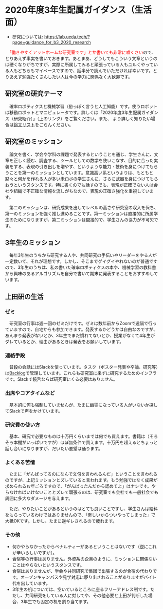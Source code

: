 # 2020年度3年生配属ガイダンス（生活面）

* 研究については: https://lab.ueda.tech/?page=guidance_for_b3_2020_research

　<span style="color:red">「働きやすくアットホームな研究室です」とか書いても非常に嘘くさい</span>ので、とりあえず事実を書いておきます。あとまあ、どうしてもこういう文章というのは硬くなりがちですが、実際に所属してみると頑張っている人もユルくやっている人もどちらもマイペースですので、話半分で読んでいただければ幸いです。とりあえず勉強たくさんしたい人は今の学力に関係なく大歓迎です。

## 研究室の研究テーマ

　確率ロボティクスと機械学習（俗っぽく言うと人工知能）です。使うロボットは移動ロボットとマニピュレータです。詳しくは「2020年度3年生配属ガイダンス（研究紹介）」（上のリンク）をご覧ください。また、 より詳しく知りたい場合は[論文リスト](https://lab.ueda.tech/?page=publication)をごらんください。

## 研究室のミッション

　論文を書く、学会や学科の課題で発表するということを通じ、学生さんに、文章を正しく読む、調査する、ツールとしての数学を使いこなす、目的に合った実装をする、表現の引き出しを増やす、というような能力・技術を身につけてもらうことを第一のミッションとしています。意識高い系というよりは、もともと黙々と何かを作れる人が多い未ロボの学生さんに、さらに武器を身につけてもらおうというスタンスです。特に書くのでも話すのでも、表現が正確でない人は会社や組織で不正確な情報を流しがちなので、表現の正確さ強化を重視しています。

　第二のミッションは、研究成果を出してレベルの高さや研究室の収入を保ち、第一のミッションを強く推し進めることです。第一ミッションは直接的に所属学生のためになりますが、第二ミッションは間接的で、学生さんの協力が不可欠です。


## 3年生のミッション

　毎年3年生のうちから研究する人や、共同研究の手伝いやリーダーをやる人が一定数いて、それが理想です。しかし、そこまでグイグイやれないのが普通ですので、3年生のうちは、私の書いた確率ロボティクスの本や、機械学習の教科書から興味のあるアルゴリズムを自分で書いて期末に発表することをおすすめしています。

## 上田研の生活

### ゼミ

　研究室の行事は週一回のゼミだけです。ゼミは数年前からZoomで遠隔で行っていますので、自宅からも参加できます。発表するかどうかは自由なのですが、あんまり発表がないとか、3年生でまだ慣れてないとか、授業がなくて4年生がダレているとか、理由があるときは発表をお願いしています。

### 連絡手段

　普段の会話にはSlackを使っています。タスク（ポスター発表や卒論、研究等）は[Backlog](https://backlog.com/ja/)で管理しています。これらも研究室に来ずに研究するためのインフラです。Slackで饒舌ならば研究室にくる必要はありません。

### 出席やコアタイムなど

　基本的に何も強制していませんが、たまに幽霊になっている人がいないか探してSlackで声をかけています。


### 研究費の使い方

　基本、研究で必要なものは十万円くらいまでは何でも買えます。書籍は（そろそろ本棚がいっぱいですが）ほぼ無条件で買えます。十万円を超えるとちょっと話し合いになりますが、だいたい要望は通ります。

### よくある苦情

　たまに「がんばってるのになんで文句を言われるんだ」ということを言われるのですが、上記ミッションとズレていると言われます。もう勉強ではなく成果が求められるお年ごろですので、「がんばったんだから認めてよ」はナシです。やらなければいけないこととズレて頑張るのは、研究室でも会社でも一般社会でも周囲に多大なダメージを与えます。

　ただ、やりたいことがあるというのはとても良いことですし、学生さんは給料をもらっているわけではありませんので、「楽しいからついやってしまった」で大抵OKです。しかし、たまに逆ギレされるので疲れます。

### その他

* 何かやらなかったからペナルティーがあるということはないです（逆にこれが辛いらしいですが）。
* 合宿等の行事はありません。外資系の企業のように、ミッションに関係ないことはやらないというスタンスです。
* 合宿はありませんが、学会や共同研究で集団で出張するのが合宿の代わりです。オープンキャンパスや見学対応に駆り出されることがありますがバイト代を出しています。
* 3年生の机については、空いているところに座るフリーアドレス制です。ただし、共同研究をしている人に対してや、その他必要と上田が判断した場合、3年生でも固定の机を割り当てます。


